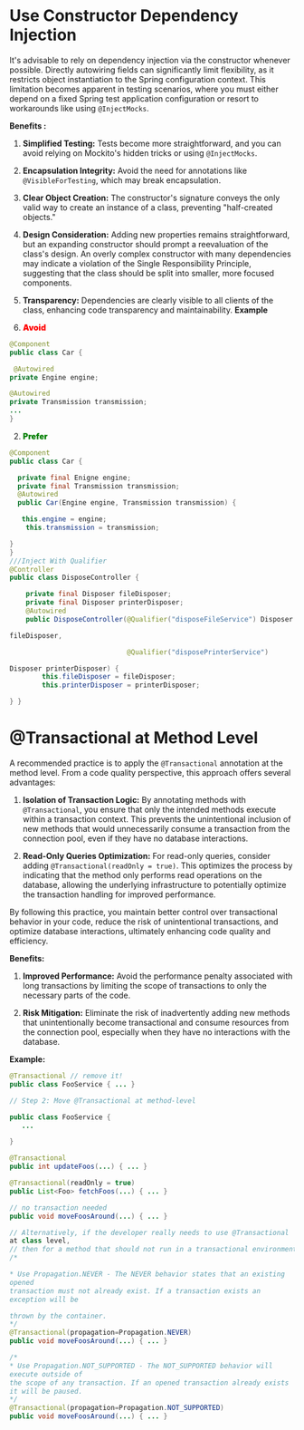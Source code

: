 # **Use Constructor Dependency Injection**

It's advisable to rely on dependency injection via the constructor whenever possible. Directly autowiring fields can significantly limit flexibility, as it restricts object instantiation to the Spring configuration context. This limitation becomes apparent in testing scenarios, where you must either depend on a fixed Spring test application configuration or resort to workarounds like using `@InjectMocks`.

**Benefits :**

1. **Simplified Testing:** Tests become more straightforward, and you can avoid relying on Mockito's hidden tricks or using `@InjectMocks`.
    
2. **Encapsulation Integrity:** Avoid the need for annotations like `@VisibleForTesting`, which may break encapsulation.
    
3. **Clear Object Creation:** The constructor's signature conveys the only valid way to create an instance of a class, preventing "half-created objects."
    
4. **Design Consideration:** Adding new properties remains straightforward, but an expanding constructor should prompt a reevaluation of the class's design. An overly complex constructor with many dependencies may indicate a violation of the Single Responsibility Principle, suggesting that the class should be split into smaller, more focused components.
    
5. **Transparency:** Dependencies are clearly visible to all clients of the class, enhancing code transparency and maintainability.
**Example**

1. <span style="color:red; font-weight:900">Avoid</span>
``` java
@Component
public class Car {

 @Autowired
private Engine engine;

@Autowired
private Transmission transmission;
...
}
```

2. <span style="color:green; font-weight:900">Prefer</span>
``` java
@Component
public class Car {

  private final Enigne engine;
  private final Transmission transmission;
  @Autowired
  public Car(Engine engine, Transmission transmission) {

   this.engine = engine;
    this.transmission = transmission;

}
}
///Inject With Qualifier
@Controller
public class DisposeController {

    private final Disposer fileDisposer;
    private final Disposer printerDisposer;
    @Autowired
    public DisposeController(@Qualifier("disposeFileService") Disposer

fileDisposer,

                             @Qualifier("disposePrinterService")

Disposer printerDisposer) {
        this.fileDisposer = fileDisposer;
        this.printerDisposer = printerDisposer;

} }
```

# @Transactional at Method Level

A recommended practice is to apply the `@Transactional` annotation at the method level. From a code quality perspective, this approach offers several advantages:

1. **Isolation of Transaction Logic:** By annotating methods with `@Transactional`, you ensure that only the intended methods execute within a transaction context. This prevents the unintentional inclusion of new methods that would unnecessarily consume a transaction from the connection pool, even if they have no database interactions.
    
2. **Read-Only Queries Optimization:** For read-only queries, consider adding `@Transactional(readOnly = true)`. This optimizes the process by indicating that the method only performs read operations on the database, allowing the underlying infrastructure to potentially optimize the transaction handling for improved performance.
    

By following this practice, you maintain better control over transactional behavior in your code, reduce the risk of unintentional transactions, and optimize database interactions, ultimately enhancing code quality and efficiency.

**Benefits:**

1. **Improved Performance:** Avoid the performance penalty associated with long transactions by limiting the scope of transactions to only the necessary parts of the code.
    
2. **Risk Mitigation:** Eliminate the risk of inadvertently adding new methods that unintentionally become transactional and consume resources from the connection pool, especially when they have no interactions with the database.

**Example:**
``` java
@Transactional // remove it!
public class FooService { ... }

// Step 2: Move @Transactional at method-level

public class FooService {
   ...

}

@Transactional
public int updateFoos(...) { ... }

@Transactional(readOnly = true)
public List<Foo> fetchFoos(...) { ... }

// no transaction needed
public void moveFoosAround(...) { ... }

// Alternatively, if the developer really needs to use @Transactional
at class level,
// then for a method that should not run in a transactional environment:
/*

* Use Propagation.NEVER - The NEVER behavior states that an existing
opened
transaction must not already exist. If a transaction exists an
exception will be

thrown by the container.
*/
@Transactional(propagation=Propagation.NEVER)
public void moveFoosAround(...) { ... }

/*
* Use Propagation.NOT_SUPPORTED - The NOT_SUPPORTED behavior will
execute outside of
the scope of any transaction. If an opened transaction already exists
it will be paused.
*/
@Transactional(propagation=Propagation.NOT_SUPPORTED)
public void moveFoosAround(...) { ... }
```
